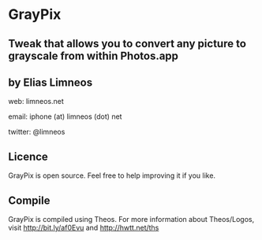 GrayPix
==============
Tweak that allows you to convert any picture to grayscale from within Photos.app 
-------------------------------

by Elias Limneos
----------------
web: limneos.net

email: iphone (at) limneos (dot) net

twitter: @limneos


Licence
-----------

GrayPix is open source. Feel free to help improving it if you like.

Compile
-------

GrayPix is compiled using Theos. For more information about 
Theos/Logos, visit http://bit.ly/af0Evu and http://hwtt.net/ths




